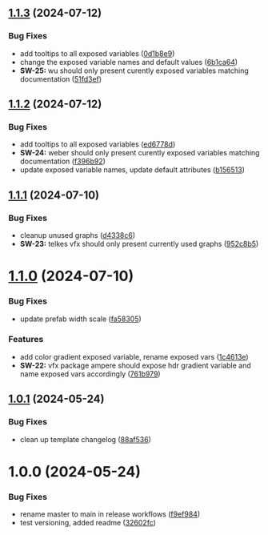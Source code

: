 ## [1.1.3](https://github.com/soggyinkgames/package-inventorsvisualeffects/compare/v1.1.2...v1.1.3) (2024-07-12)


### Bug Fixes

* add tooltips to all exposed variables ([0d1b8e9](https://github.com/soggyinkgames/package-inventorsvisualeffects/commit/0d1b8e9ca9dcb46a77bfaf4969a8b0ceaedb7a33))
* change the exposed variable names and default values ([6b1ca64](https://github.com/soggyinkgames/package-inventorsvisualeffects/commit/6b1ca644bf187bf0b1a6d40412ebaa3684afa20a))
* **SW-25:** wu should only present curently exposed variables matching documentation ([51fd3ef](https://github.com/soggyinkgames/package-inventorsvisualeffects/commit/51fd3ef1383d05de98082663ea72472b934b89f6))

## [1.1.2](https://github.com/soggyinkgames/package-inventorsvisualeffects/compare/v1.1.1...v1.1.2) (2024-07-12)


### Bug Fixes

* add tooltips to all exposed variables ([ed6778d](https://github.com/soggyinkgames/package-inventorsvisualeffects/commit/ed6778d3f923fd4147d78b3cccef1b2b5df4b20b))
* **SW-24:** weber should only present curently exposed variables matching documentation ([f396b92](https://github.com/soggyinkgames/package-inventorsvisualeffects/commit/f396b9251204e01fd5770329435e322fa311d543))
* update exposed variable names, update default attributes ([b156513](https://github.com/soggyinkgames/package-inventorsvisualeffects/commit/b156513d90a83e58b9fd0b759399a9ac5a52b391))

## [1.1.1](https://github.com/soggyinkgames/package-inventorsvisualeffects/compare/v1.1.0...v1.1.1) (2024-07-10)


### Bug Fixes

* cleanup unused graphs ([d4338c6](https://github.com/soggyinkgames/package-inventorsvisualeffects/commit/d4338c6fc287c244a6c2b819824db71b96888d92))
* **SW-23:** telkes vfx should only present currently used graphs ([952c8b5](https://github.com/soggyinkgames/package-inventorsvisualeffects/commit/952c8b5bf5d56aa9096c7c0acc4f857026dccde5))

# [1.1.0](https://github.com/soggyinkgames/package-inventorsvisualeffects/compare/v1.0.1...v1.1.0) (2024-07-10)


### Bug Fixes

* update prefab width scale ([fa58305](https://github.com/soggyinkgames/package-inventorsvisualeffects/commit/fa583057a3cf3cd807389e8d7732229d32dea3f7))


### Features

* add color gradient  exposed variable, rename exposed vars ([1c4613e](https://github.com/soggyinkgames/package-inventorsvisualeffects/commit/1c4613ebdc874d0006f4d2d074f99ca6b8391786))
* **SW-22:** vfx package ampere should expose hdr gradient variable and name exposed vars accordingly ([761b979](https://github.com/soggyinkgames/package-inventorsvisualeffects/commit/761b979586ed7701d0bb7055107b090472a3e52e))

## [1.0.1](https://github.com/soggyinkgames/package-inventorsvisualeffects/compare/v1.0.0...v1.0.1) (2024-05-24)


### Bug Fixes

* clean up template changelog ([88af536](https://github.com/soggyinkgames/package-inventorsvisualeffects/commit/88af53642d4b26807418255a856e6efc09e749a5))

# 1.0.0 (2024-05-24)


### Bug Fixes

* rename master to main in release workflows ([f9ef984](https://github.com/soggyinkgames/package-inventorsvisualeffects/commit/f9ef9844219c21b88a0eef0ebe56d1325d6676eb))
* test versioning, added readme ([32602fc](https://github.com/soggyinkgames/package-inventorsvisualeffects/commit/32602fcabbba7741d83e8c496967755c8320104f))
